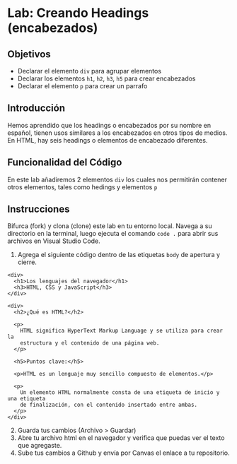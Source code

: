 # Lab: Creando Headings (encabezados)

## Objetivos
- Declarar el elemento `div` para agrupar elementos
- Declarar los elementos `h1`, `h2`, `h3`, `h5` para crear encabezados
- Declarar el elemento `p` para crear un parrafo

## Introducción 
Hemos aprendido que los headings o encabezados por su nombre en español, tienen usos similares a los encabezados en otros tipos de medios.
En HTML, hay seis headings o elementos de encabezado diferentes.


## Funcionalidad del Código
En este lab añadiremos 2 elementos `div` los cuales nos permitirán contener otros elementos, tales como hedings y elementos `p`

## Instrucciones
Bifurca (fork) y clona (clone) este lab en tu entorno local. Navega a su directorio en la terminal, luego ejecuta el comando `code .` para abrir sus archivos en Visual Studio Code. 

1. Agrega el siguiente código dentro de las etiquetas `body` de apertura y cierre. 

```
<div>
  <h1>Los lenguajes del navegador</h1>
  <h3>HTML, CSS y JavaScript</h3>
</div>

<div>
  <h2>¿Qué es HTML?</h2>

  <p>
    HTML significa HyperText Markup Language y se utiliza para crear la
    estructura y el contenido de una página web.
  </p>

  <h5>Puntos clave:</h5>

  <p>HTML es un lenguaje muy sencillo compuesto de elementos.</p>

  <p>
    Un elemento HTML normalmente consta de una etiqueta de inicio y una etiqueta
    de finalización, con el contenido insertado entre ambas.
  </p>
</div>

```
2. Guarda tus cambios (Archivo > Guardar)
3. Abre tu archivo html en el navegador y verifica que puedas ver el texto que agregaste.
4. Sube tus cambios a Github y envía por Canvas el enlace a tu repositorio.